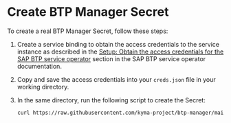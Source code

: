 # Create BTP Manager Secret

To create a real BTP Manager Secret, follow these steps:
1. Create a service binding to obtain the access credentials to the service instance as described in the [Setup: Obtain the access credentials for the SAP BTP service operator](https://github.com/SAP/sap-btp-service-operator#setup) section in the SAP BTP service operator documentation.
2. Copy and save the access credentials into your `creds.json` file in your working directory. 
3. In the same directory, run the following script to create the Secret:
   
   ```sh
   curl https://raw.githubusercontent.com/kyma-project/btp-manager/main/hack/create-secret-file.sh | bash -s
   ```
   